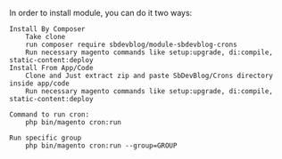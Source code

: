 

In order to install module, you can do it two ways:

    Install By Composer
        Take clone
        run composer require sbdevblog/module-sbdevblog-crons
        Run necessary magento commands like setup:upgrade, di:compile, static-content:deploy
    Install From App/Code
        Clone and Just extract zip and paste SbDevBlog/Crons directory inside app/code
        Run necessary magento commands like setup:upgrade, di:compile, static-content:deploy

    Command to run cron:
        php bin/magento cron:run

    Run specific group
        php bin/magento cron:run --group=GROUP

        

